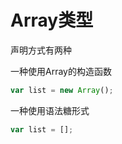 # Array类型

声明方式有两种

一种使用Array的构造函数

```js
var list = new Array();
```

一种使用语法糖形式

```js
var list = [];
```




